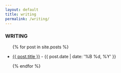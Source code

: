 ```yaml
---
layout: default
title: writing
permalink: /writing/
---
```

### WRITING

<ul>
  {% for post in site.posts %}
    <li>
      <p><a href="{{ post.url }}">{{ post.title }}</a> - {{ post.date | date: '%B %d, %Y' }}</p>
    </li>
  {% endfor %}
</ul>
